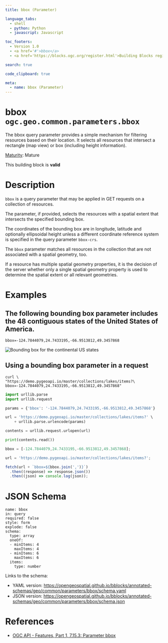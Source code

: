 ```yaml
---
title: bbox (Parameter)

language_tabs:
  - shell
  - python: Python
  - javascript: Javascript

toc_footers:
  - Version 1.0
  - <a href='#'>bbox</a>
  - <a href='https://blocks.ogc.org/register.html'>Building Blocks register</a>

search: true

code_clipboard: true

meta:
  - name: bbox (Parameter)
---
```



# bbox `ogc.geo.common.parameters.bbox`

The bbox query parameter provides a simple mechanism for filtering resources based on their location. It selects all resources that intersect a rectangle (map view) or box (including height information).

[Maturity](https://github.com/cportele/ogcapi-building-blocks#building-block-maturity): Mature

<aside class="success">
This building block is <strong>valid</strong>
</aside>

# Description

`bbox` is a query parameter that may be applied in GET requests on a collection of resources.

The parameter, if provided, selects the resources with a spatial extent that intersects the specified bounding box.

The coordinates of the bounding box are in longitude, latitude and optionally ellipsoidal height unless a different coordinate reference system is specified in the query parameter `bbox-crs`.

The `bbox` parameter matches all resources in the collection that are not associated with a spatial geometry, too.

If a resource has multiple spatial geometry properties, it is the decision of the server whether only a single spatial geometry property is used to determine the spatial extent or all relevant geometries.

# Examples

## The following bounding box parameter includes the 48 contiguous states of the United States of America.

`bbox=-124.7844079,24.7433195,-66.9513812,49.3457868`

![Bounding box for the continental US states](https://opengeospatial.github.io/bblocks/registereditems/geo/common/parameters/bbox/assets/example.png)

## Using a bounding box parameter in a request

```shell
curl \
"https://demo.pygeoapi.io/master/collections/lakes/items?\
bbox=-124.7844079,24.7433195,-66.9513812,49.3457868"
```

```python
import urllib.parse
import urllib.request

params = {'bbox': '-124.7844079,24.7433195,-66.9513812,49.3457868'}

url = 'https://demo.pygeoapi.io/master/collections/lakes/items?' \
    + urllib.parse.urlencode(params)

contents = urllib.request.urlopen(url)

print(contents.read())
```

```javascript
bbox = [-124.7844079,24.7433195,-66.9513812,49.3457868];

url = 'https://demo.pygeoapi.io/master/collections/lakes/items?';

fetch(url + `bbox=${bbox.join(',')}`)
  .then((response) => response.json())
  .then((json) => console.log(json));
```


# JSON Schema

```yaml--schema
name: bbox
in: query
required: false
style: form
explode: false
schema:
  type: array
  oneOf:
  - minItems: 4
    maxItems: 4
  - minItems: 6
    maxItems: 6
  items:
    type: number

```

Links to the schema:

* YAML version: <a href="https://opengeospatial.github.io/bblocks/annotated-schemas/geo/common/parameters/bbox/schema.yaml" target="_blank">https://opengeospatial.github.io/bblocks/annotated-schemas/geo/common/parameters/bbox/schema.yaml</a>
* JSON version: <a href="https://opengeospatial.github.io/bblocks/annotated-schemas/geo/common/parameters/bbox/schema.json" target="_blank">https://opengeospatial.github.io/bblocks/annotated-schemas/geo/common/parameters/bbox/schema.json</a>

# References

* [OGC API - Features, Part 1, 7.15.3: Parameter bbox](https://docs.ogc.org/is/17-069r3/17-069r3.html#_parameter_bbox)

